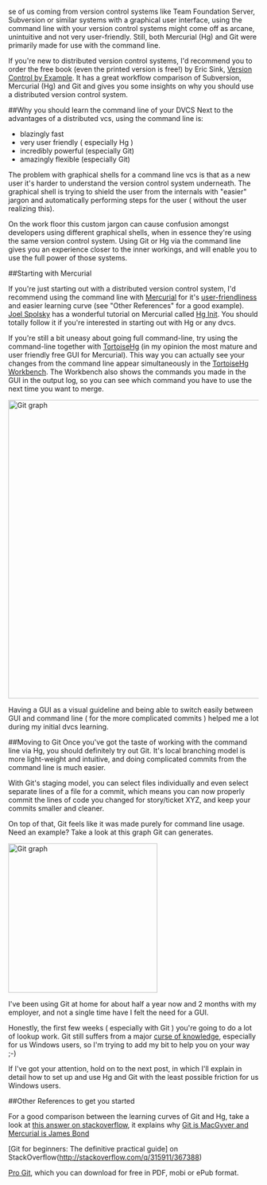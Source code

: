 
se of us coming from version control systems like Team Foundation Server, Subversion or similar systems with a graphical user interface, using the command line with your version control systems might come off as arcane, unintuitive and not very user-friendly. Still, both Mercurial (Hg) and Git were primarily made for use with the command line.

If you're new to distributed version control systems, I'd recommend you to order the free book (even the printed version is free!) by Eric Sink, [Version Control by Example](http://www.ericsink.com/vcbe/). It has a great workflow comparison of Subversion, Mercurial (Hg) and Git and gives you some insights on why you should use a distributed version control system.	

##Why you should learn the command line of your DVCS
Next to the advantages of a distributed vcs, using the command line is:

- blazingly fast
- very user friendly ( especially Hg )
- incredibly powerful (especially Git)
- amazingly flexible (especially Git)

The problem with graphical shells for a command line vcs is that as a new user it's harder to understand the version control system underneath. The graphical shell is trying to shield the user from the internals with "easier" jargon and automatically performing steps for the user ( without the user realizing this). 

On the work floor this custom jargon can cause confusion amongst developers using different graphical shells, when in essence they're using the same version control system. Using Git or Hg via the command line gives you an experience closer to the inner workings, and will enable you to use the full power of those systems.

##Starting with Mercurial

If you're just starting out with a distributed version control system, I'd recommend using the command line with [Mercurial](http://mercurial.selenic.com/) for it's [user-friendliness](http://www.secretgeek.net/merc_hints.asp) and easier learning curve (see "Other References" for a good example). [Joel Spolsky](http://www.joelonsoftware.com) has a wonderful tutorial on Mercurial called [Hg Init](http://hginit.com/). You should totally follow it if you're interested in starting out with Hg or any dvcs.

If you're still a bit uneasy about going full command-line, try using the command-line together with [TortoiseHg](http://tortoisehg.bitbucket.org/) (in my opinion the most mature and user friendly free GUI for Mercurial). This way you can actually see your changes from the command line appear simultaneously in the [TortoiseHg Workbench](http://tortoisehg.bitbucket.org/manual/2.4/workbench.html). The Workbench also shows the commands you made in the GUI in the output log, so you can see which command you have to use the next time you want to merge.

<a href="http://koenmetsu.com/get/images/commandlinedvcs/Tortoise%20Workbench.png"><img src="http://koenmetsu.com/get/images/commandlinedvcs/Tortoise%20Workbench.png" alt="Git graph" title="Git graph" width="600"></a>

Having a GUI as a visual guideline and being able to switch easily between GUI and command line ( for the more complicated commits ) helped me a lot during my initial dvcs learning.

##Moving to Git
Once you've got the taste of working with the command line via Hg, you should definitely try out Git. It's local branching model is more light-weight and intuitive, and doing complicated commits from the command line is much easier. 

With Git's staging model, you can select files individually and even select separate lines of a file for a commit, which means you can now properly commit the lines of code you changed for story/ticket XYZ, and keep your commits smaller and cleaner.

On top of that, Git feels like it was made purely for command line usage. Need an example? Take a look at this graph Git can generates.

<a href="http://koenmetsu.com/get/images/commandlinedvcs/Graph.png"><img src="http://koenmetsu.com/get/images/commandlinedvcs/Graph.png" alt="Git graph" title="Git graph" width="300"></a>

I've been using Git at home for about half a year now and 2 months with my employer, and not a single time have I felt the need for a GUI.

Honestly, the first few weeks ( especially with Git ) you're going to do a lot of lookup work. Git still suffers from a major [curse of knowledge](https://en.wikipedia.org/wiki/Curse_of_knowledge), especially for us Windows users, so I'm trying to add my bit to help you on your way ;-)

If I've got your attention, hold on to the next post, in which I'll explain in detail how to set up and use Hg and Git with the least possible friction for us Windows users.

##Other References to get you started

For a good comparison between the learning curves of Git and Hg, take a look at [this answer on stackoverflow](http://stackoverflow.com/a/892688/367388), it explains why [Git is MacGyver and Mercurial is James Bond](http://stackoverflow.com/a/35845/367388)

[Git for beginners: The definitive practical guide] on StackOverflow(http://stackoverflow.com/q/315911/367388)

[Pro Git](http://git-scm.com/book), which you can download for free in PDF, mobi or ePub format.
